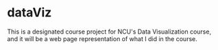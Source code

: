 # dataViz
This is a designated course project for NCU's Data Visualization course, and it will be a web page representation of what I did in the course.

